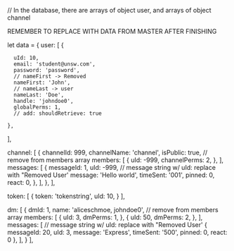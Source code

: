 // In the database, there are arrays of object user, and arrays of object channel





REMEMBER TO REPLACE WITH DATA FROM MASTER AFTER FINISHING





let data = {
  user: [
    {
      
      uId: 10,
      email: 'student@unsw.com',
      password: 'password',
      // nameFirst -> Removed
      nameFirst: 'John',
      // nameLast -> user
      nameLast: 'Doe',
      handle: 'johndoe0',
      globalPerms: 1,
      // add: shouldRetrieve: true
      
    },
  ],

  channel: [
    {
      channelId: 999,
      channelName: 'channel',
      isPublic: true,
      // remove from members array
      members: [
        {
          uId: -999,
          channelPerms: 2,
        },
      ],
      messages: [
        {
          messageId: 1,
          uId: -999,
        // message string w/ uId: replace with "Removed User'
          message: 'Hello world',
          timeSent: '001',
          pinned: 0,
          react: 0,
        },
      ],
    },
  ],

  token: [
    {
      token: 'tokenstring',
      uId: 10,
    }
  ],

  dm: [
    {
      dmId: 1,
      name: 'aliceschmoe, johndoe0',
      // remove from members array
      members: [
        {
          uId: 3,
          dmPerms: 1,
        },
        {
          uId: 50,
          dmPerms: 2,
        },
      ],
      messages: [
        // message string w/ uId: replace with "Removed User'
        {
          messageId: 20,
          uId: 3,
          message: 'Express',
          timeSent: '500',
          pinned: 0,
          react: 0
        },
      ],
    }
  ],

